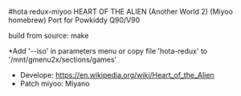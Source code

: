#hota redux-miyoo
HEART OF THE ALIEN  (Another World 2) (Miyoo homebrew)
Port for Powkiddy Q90/V90

build from source: make

*Add '--iso' in parameters menu or copy file 'hota-redux' to '/mnt/gmenu2x/sections/games'





- Develope: https://en.wikipedia.org/wiki/Heart_of_the_Alien
- Patch miyoo: Miyano
